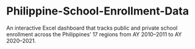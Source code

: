 # Philippine-School-Enrollment-Data
An interactive Excel dashboard that tracks public and private school enrollment across the Philippines’ 17 regions from AY 2010–2011 to AY 2020–2021.
